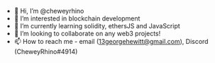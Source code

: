 - 👋 Hi, I’m @cheweyrhino
- 👀 I’m interested in blockchain development 
- 🌱 I’m currently learning solidity, ethersJS and JavaScript
- 💞️ I’m looking to collaborate on any web3 projects!
- 📫 How to reach me - email (13georgehewitt@gmail.com), Discord (CheweyRhino#4914)

<!---
cheweyrhino/cheweyrhino is a ✨ special ✨ repository because its `README.md` (this file) appears on your GitHub profile.
You can click the Preview link to take a look at your changes.
--->
